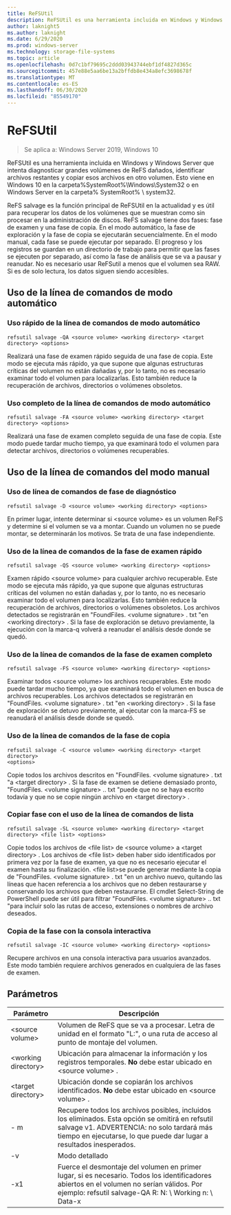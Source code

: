 ```yaml
---
title: ReFSUtil
description: ReFSUtil es una herramienta incluida en Windows y Windows Server que intenta diagnosticar grandes volúmenes de ReFS dañados, identificar archivos restantes y copiar esos archivos en otro volumen.
author: laknight5
ms.author: laknight
ms.date: 6/29/2020
ms.prod: windows-server
ms.technology: storage-file-systems
ms.topic: article
ms.openlocfilehash: 0d7c1bf79695c2ddd03943744ebf1df4827d365c
ms.sourcegitcommit: 457e88e5aa6be13a2bffdb8e434a8efc3698678f
ms.translationtype: MT
ms.contentlocale: es-ES
ms.lasthandoff: 06/30/2020
ms.locfileid: "85549170"
---
```

# <a name="refsutil"></a>ReFSUtil

>Se aplica a: Windows Server 2019, Windows 10

ReFSUtil es una herramienta incluida en Windows y Windows Server que intenta diagnosticar grandes volúmenes de ReFS dañados, identificar archivos restantes y copiar esos archivos en otro volumen. Esto viene en Windows 10 en la carpeta%SystemRoot%\Windows\System32 o en Windows Server en la carpeta% SystemRoot% \\ system32.

ReFS salvage es la función principal de ReFSUtil en la actualidad y es útil para recuperar los datos de los volúmenes que se muestran como sin procesar en la administración de discos. ReFS salvage tiene dos fases: fase de examen y una fase de copia. En el modo automático, la fase de exploración y la fase de copia se ejecutarán secuencialmente. En el modo manual, cada fase se puede ejecutar por separado. El progreso y los registros se guardan en un directorio de trabajo para permitir que las fases se ejecuten por separado, así como la fase de análisis que se va a pausar y reanudar. No es necesario usar ReFSutil a menos que el volumen sea RAW. Si es de solo lectura, los datos siguen siendo accesibles.

## <a name="automatic-mode-command-line-usage"></a>Uso de la línea de comandos de modo automático

### <a name="quick-automatic-mode-command-line-usage"></a>Uso rápido de la línea de comandos de modo automático

```dos
refsutil salvage -QA <source volume> <working directory> <target directory> <options>
```
Realizará una fase de examen rápido seguida de una fase de copia. Este modo se ejecuta más rápido, ya que supone que algunas estructuras críticas del volumen no están dañadas y, por lo tanto, no es necesario examinar todo el volumen para localizarlas. Esto también reduce la recuperación de archivos, directorios o volúmenes obsoletos.

### <a name="full-automatic-mode-command-line-usage"></a>Uso completo de la línea de comandos de modo automático

```dos
refsutil salvage -FA <source volume> <working directory> <target directory> <options>
```

Realizará una fase de examen completo seguida de una fase de copia. Este modo puede tardar mucho tiempo, ya que examinará todo el volumen para detectar archivos, directorios o volúmenes recuperables.

## <a name="manual-mode-command-line-usage"></a>Uso de la línea de comandos del modo manual

### <a name="diagnose-phase-command-line-usage"></a>Uso de línea de comandos de fase de diagnóstico

```dos
refsutil salvage -D <source volume> <working directory> <options>
```

En primer lugar, intente determinar si \<source volume\> es un volumen ReFS y determine si el volumen se va a montar. Cuando un volumen no se puede montar, se determinarán los motivos. Se trata de una fase independiente.

### <a name="quick-scan-phase-command-line-usage"></a>Uso de la línea de comandos de la fase de examen rápido

```dos
refsutil salvage -QS <source volume> <working directory> <options>
```

Examen rápido \<source volume\> para cualquier archivo recuperable. Este modo se ejecuta más rápido, ya que supone que algunas estructuras críticas del volumen no están dañadas y, por lo tanto, no es necesario examinar todo el volumen para localizarlas. Esto también reduce la recuperación de archivos, directorios o volúmenes obsoletos. Los archivos detectados se registrarán en "FoundFiles. \<volume signature\> . txt "en \<working directory\> . Si la fase de exploración se detuvo previamente, la ejecución con la marca-q volverá a reanudar el análisis desde donde se quedó.

### <a name="full-scan-phase-command-line-usage"></a>Uso de la línea de comandos de la fase de examen completo

```dos
refsutil salvage -FS <source volume> <working directory> <options>
```

Examinar todos \<source volume\> los archivos recuperables. Este modo puede tardar mucho tiempo, ya que examinará todo el volumen en busca de archivos recuperables.
Los archivos detectados se registrarán en "FoundFiles. \<volume signature\> . txt "en \<working directory\> . Si la fase de exploración se detuvo previamente, al ejecutar con la marca-FS se reanudará el análisis desde donde se quedó.

### <a name="copy-phase-command-line-usage"></a>Uso de la línea de comandos de la fase de copia

```dos
refsutil salvage -C <source volume> <working directory> <target directory>
<options>
```

Copie todos los archivos descritos en "FoundFiles. \<volume signature\> . txt "a \<target
directory\> . Si la fase de examen se detiene demasiado pronto, "FoundFiles. \<volume
signature\> .. txt "puede que no se haya escrito todavía y que no se copie ningún archivo en \<target directory\> .

### <a name="copy-phase-with-list-command-line-usage"></a>Copiar fase con el uso de la línea de comandos de lista

```dos
refsutil salvage -SL <source volume> <working directory> <target
directory> <file list> <options>
```

Copie todos los archivos de \<file list\> de \<source volume\> a \<target
directory\> . Los archivos de \<file list\> deben haber sido identificados por primera vez por la fase de examen, ya que no es necesario ejecutar el examen hasta su finalización. \<file list\>se puede generar mediante la copia de "FoundFiles. \<volume signature\> . txt "en un archivo nuevo, quitando las líneas que hacen referencia a los archivos que no deben restaurarse y conservando los archivos que deben restaurarse. El cmdlet Select-String de PowerShell puede ser útil para filtrar "FoundFiles. \<volume signature\> .. txt "para incluir solo las rutas de acceso, extensiones o nombres de archivo deseados.

### <a name="copy-phase-with-interactive-console"></a>Copia de la fase con la consola interactiva

```dos
refsutil salvage -IC <source volume> <working directory> <options>
```

Recupere archivos en una consola interactiva para usuarios avanzados. Este modo también requiere archivos generados en cualquiera de las fases de examen.

## <a name="parameters"></a>Parámetros

| Parámetro             | Descripción                                                                     |
| --------------------- | --------------------------------------------------------------------------------------- |
| \<source volume\>     | Volumen de ReFS que se va a procesar. Letra de unidad en el formato "L:", o una ruta de acceso al punto de montaje del volumen.           |
| \<working directory\> | Ubicación para almacenar la información y los registros temporales. **No** debe estar ubicado en \<source volume\> .  |
| \<target directory\>  | Ubicación donde se copiarán los archivos identificados. **No** debe estar ubicado en \<source volume\> . |
| \- m         | Recupere todos los archivos posibles, incluidos los eliminados. Esta opción se omitirá en refsutil salvage v1. ADVERTENCIA: no solo tardará más tiempo en ejecutarse, lo que puede dar lugar a resultados inesperados. |
| \-v         | Modo detallado                                                                                           |
| \-x1         | Fuerce el desmontaje del volumen en primer lugar, si es necesario. Todos los identificadores abiertos en el volumen no serían válidos. Por ejemplo: refsutil salvage-QA R: N: \\ Working n: \\ Data-x                                  |
